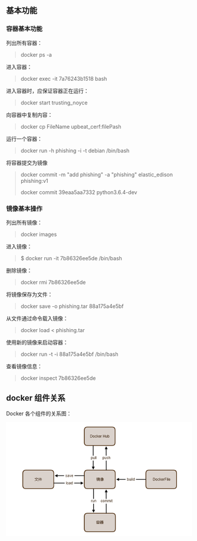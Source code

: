## 基本功能

### 容器基本功能

列出所有容器：

> docker ps -a

进入容器：

> docker exec -it 7a76243b1518 bash

进入容器时，应保证容器正在运行：

> docker start trusting_noyce

向容器中复制内容：

> docker cp FileName upbeat_cerf:filePash
>

运行一个容器：

> docker run -h phishing -i -t debian /bin/bash

将容器提交为镜像

> docker commit -m "add phishing" -a "phishing" elastic_edison phishing:v1
>
> docker commit 39eaa5aa7332 python3.6.4-dev



### 镜像基本操作

列出所有镜像：

> docker images

进入镜像：

> $ docker run -it 7b86326ee5de /bin/bash

删除镜像：

> docker rmi 7b86326ee5de

将镜像保存为文件：

> docker save -o phishing.tar 88a175a4e5bf

从文件通过命令载入镜像：

> docker load < phishing.tar

使用新的镜像来启动容器：

> docker run -t -i 88a175a4e5bf /bin/bash

查看镜像信息：

> docker inspect 7b86326ee5de

## docker 组件关系

Docker 各个组件的关系图：

![1588220992557](assets/1588220992557.png)